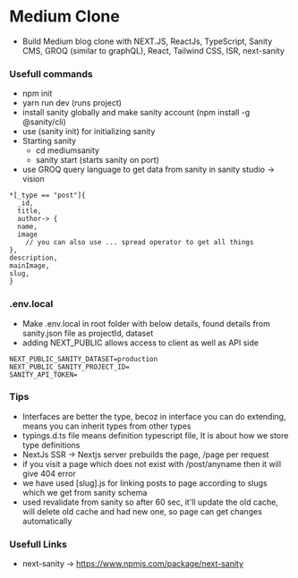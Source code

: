 # Medium Clone

- Build Medium blog clone with NEXT.JS, ReactJs, TypeScript, Sanity CMS, GROQ (similar to graphQL), React, Tailwind CSS, ISR, next-sanity

### Usefull commands

- npm init
- yarn run dev (runs project)
- install sanity globally and make sanity account (npm install -g @sanity/cli)
- use (sanity init) for initializing sanity
- Starting sanity
  - cd mediumsanity
  - sanity start (starts sanity on port)
- use GROQ query language to get data from sanity in sanity studio → vision

```
*[_type == "post"]{
  _id,
  title,
  author-> {
  name,
  image
	// you can also use ... spread operator to get all things
},
description,
mainImage,
slug,
}
```

### .env.local

- Make .env.local in root folder with below details, found details from sanity.json file as projectId, dataset
- adding NEXT_PUBLIC allows access to client as well as API side

```
NEXT_PUBLIC_SANITY_DATASET=production
NEXT_PUBLIC_SANITY_PROJECT_ID=
SANITY_API_TOKEN=
```

### Tips

- Interfaces are better the type, becoz in interface you can do extending, means you can inherit types from other types
- typings.d.ts file means definition typescript file, It is about how we store type definitions
- NextJs SSR -> Nextjs server prebuilds the page, /page per request
- if you visit a page which does not exist with /post/anyname then it will give 404 error
- we have used [slug].js for linking posts to page according to slugs which we get from sanity schema
- used revalidate from sanity so after 60 sec, it'll update the old cache, will delete old cache and had new one, so page can get changes automatically


### Usefull Links

- next-sanity → https://www.npmjs.com/package/next-sanity
